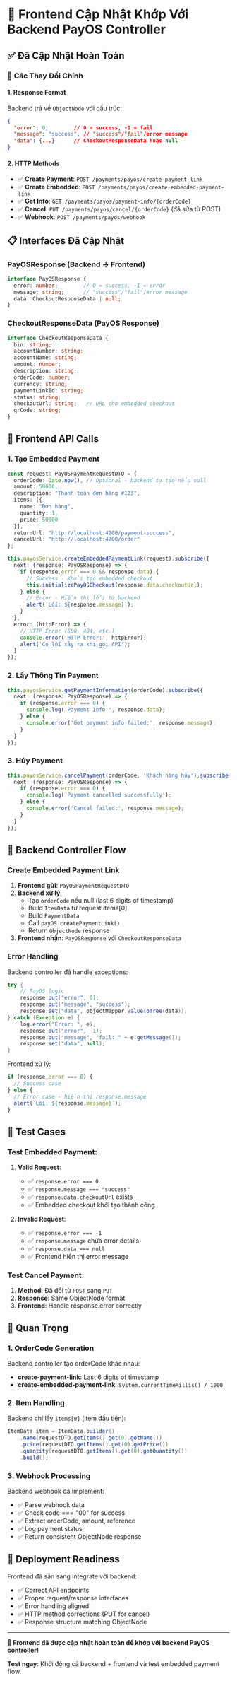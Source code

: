 # 🚀 Frontend Cập Nhật Khớp Với Backend PayOS Controller

## ✅ **Đã Cập Nhật Hoàn Toàn**

### 🔧 **Các Thay Đổi Chính**

#### **1. Response Format** 
Backend trả về `ObjectNode` với cấu trúc:
```json
{
  "error": 0,        // 0 = success, -1 = fail
  "message": "success", // "success"/"fail"/error message
  "data": {...}      // CheckoutResponseData hoặc null
}
```

#### **2. HTTP Methods**
- ✅ **Create Payment**: `POST /payments/payos/create-payment-link`
- ✅ **Create Embedded**: `POST /payments/payos/create-embedded-payment-link` 
- ✅ **Get Info**: `GET /payments/payos/payment-info/{orderCode}`
- ✅ **Cancel**: `PUT /payments/payos/cancel/{orderCode}` (đã sửa từ POST)
- ✅ **Webhook**: `POST /payments/payos/webhook`

## 📋 **Interfaces Đã Cập Nhật**

### **PayOSResponse** (Backend → Frontend)
```typescript
interface PayOSResponse {
  error: number;        // 0 = success, -1 = error
  message: string;      // "success"/"fail"/error message  
  data: CheckoutResponseData | null;
}
```

### **CheckoutResponseData** (PayOS Response)
```typescript
interface CheckoutResponseData {
  bin: string;
  accountNumber: string;
  accountName: string;
  amount: number;
  description: string;
  orderCode: number;
  currency: string;
  paymentLinkId: string;
  status: string;
  checkoutUrl: string;   // URL cho embedded checkout
  qrCode: string;
}
```

## 🎯 **Frontend API Calls**

### **1. Tạo Embedded Payment**
```typescript
const request: PayOSPaymentRequestDTO = {
  orderCode: Date.now(), // Optional - backend tự tạo nếu null
  amount: 50000,
  description: "Thanh toán đơn hàng #123",
  items: [{
    name: "Đơn hàng",
    quantity: 1,
    price: 50000
  }],
  returnUrl: "http://localhost:4200/payment-success",
  cancelUrl: "http://localhost:4200/order"
};

this.payosService.createEmbeddedPaymentLink(request).subscribe({
  next: (response: PayOSResponse) => {
    if (response.error === 0 && response.data) {
      // Success - Khởi tạo embedded checkout
      this.initializePayOSCheckout(response.data.checkoutUrl);
    } else {
      // Error - Hiển thị lỗi từ backend  
      alert(`Lỗi: ${response.message}`);
    }
  },
  error: (httpError) => {
    // HTTP Error (500, 404, etc.)
    console.error('HTTP Error:', httpError);
    alert('Có lỗi xảy ra khi gọi API');
  }
});
```

### **2. Lấy Thông Tin Payment**
```typescript
this.payosService.getPaymentInformation(orderCode).subscribe({
  next: (response: PayOSResponse) => {
    if (response.error === 0) {
      console.log('Payment Info:', response.data);
    } else {
      console.error('Get payment info failed:', response.message);
    }
  }
});
```

### **3. Hủy Payment**
```typescript
this.payosService.cancelPayment(orderCode, 'Khách hàng hủy').subscribe({
  next: (response: PayOSResponse) => {
    if (response.error === 0) {
      console.log('Payment cancelled successfully');
    } else {
      console.error('Cancel failed:', response.message);
    }
  }
});
```

## 🔄 **Backend Controller Flow**

### **Create Embedded Payment Link**
1. **Frontend gửi**: `PayOSPaymentRequestDTO`
2. **Backend xử lý**:
   - Tạo `orderCode` nếu null (last 6 digits of timestamp)
   - Build `ItemData` từ request.items[0]  
   - Build `PaymentData`
   - Call `payOS.createPaymentLink()`
   - Return `ObjectNode` response
3. **Frontend nhận**: `PayOSResponse` với `CheckoutResponseData`

### **Error Handling**
Backend controller đã handle exceptions:
```java
try {
    // PayOS logic
    response.put("error", 0);
    response.put("message", "success");
    response.set("data", objectMapper.valueToTree(data));
} catch (Exception e) {
    log.error("Error: ", e);
    response.put("error", -1);
    response.put("message", "fail: " + e.getMessage());
    response.set("data", null);
}
```

Frontend xử lý:
```typescript
if (response.error === 0) {
  // Success case
} else {
  // Error case - hiển thị response.message
  alert(`Lỗi: ${response.message}`);
}
```

## 🧪 **Test Cases**

### **Test Embedded Payment:**
1. **Valid Request**:
   - ✅ `response.error === 0`
   - ✅ `response.message === "success"`  
   - ✅ `response.data.checkoutUrl` exists
   - ✅ Embedded checkout khởi tạo thành công

2. **Invalid Request**:
   - ✅ `response.error === -1`
   - ✅ `response.message` chứa error details
   - ✅ `response.data === null`
   - ✅ Frontend hiển thị error message

### **Test Cancel Payment:**
1. **Method**: Đã đổi từ `POST` sang `PUT`
2. **Response**: Same ObjectNode format
3. **Frontend**: Handle response.error correctly

## 🚨 **Quan Trọng**

### **1. OrderCode Generation**
Backend controller tạo orderCode khác nhau:
- **create-payment-link**: Last 6 digits of timestamp
- **create-embedded-payment-link**: `System.currentTimeMillis() / 1000`

### **2. Item Handling** 
Backend chỉ lấy `items[0]` (item đầu tiên):
```java
ItemData item = ItemData.builder()
    .name(requestDTO.getItems().get(0).getName())
    .price(requestDTO.getItems().get(0).getPrice())
    .quantity(requestDTO.getItems().get(0).getQuantity())
    .build();
```

### **3. Webhook Processing**
Backend webhook đã implement:
- ✅ Parse webhook data
- ✅ Check code === "00" for success
- ✅ Extract orderCode, amount, reference
- ✅ Log payment status
- ✅ Return consistent ObjectNode response

## 🚀 **Deployment Readiness**

Frontend đã sẵn sàng integrate với backend:
- ✅ Correct API endpoints
- ✅ Proper request/response interfaces  
- ✅ Error handling aligned
- ✅ HTTP method corrections (PUT for cancel)
- ✅ Response structure matching ObjectNode

---

**🎉 Frontend đã được cập nhật hoàn toàn để khớp với backend PayOS controller!**

**Test ngay**: Khởi động cả backend + frontend và test embedded payment flow.